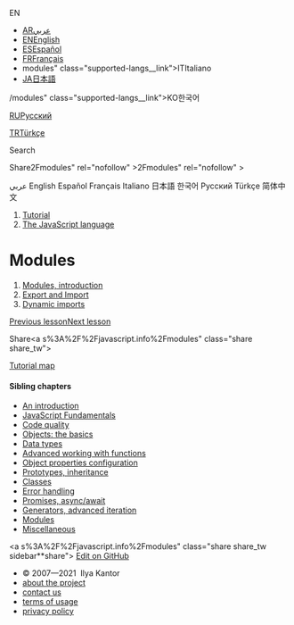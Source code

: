 EN

- <a href="https://ar.javascript.info/modules" class="supported-langs__link"><span class="supported-langs__brief">AR</span><span>عربي</span></a>
- <a href="modules.html" class="supported-langs__link"><span class="supported-langs__brief">EN</span><span>English</span></a>
- <a href="https://es.javascript.info/modules" class="supported-langs__link"><span class="supported-langs__brief">ES</span><span>Español</span></a>
- <a href="https://fr.javascript.info/" class="supported-langs__link"><span class="supported-langs__brief">FR</span><span>Français</span></a>
- modules" class="supported-langs__link"><span class="supported-langs__brief">IT</span><span>Italiano</span></a>
- <a href="https://ja.javascript.info/modules" class="supported-langs__link"><span class="supported-langs__brief">JA</span><span>日本語</span></a>

/modules" class="supported-langs__link"><span class="supported-langs__brief">KO</span><span>한국어</span></a>

<a href="modules%22" class="supported-langs__link"><span class="supported-langs__brief">RU</span><span>Русский</span></a>

<a href="https://tr.javascript.info/" class="supported-langs__link"><span class="supported-langs__brief">TR</span><span>Türkçe</span></a>

<a href="https://zh.javascript.info/modules" class="supported-langs__link"></a>

Search

<span class="share-icons__title">Share</span>2Fmodules" rel="nofollow" &gt;2Fmodules" rel="nofollow" &gt;

عربي English Español Français Italiano 日本語 한국어 Русский Türkçe 简体中文

1.  <a href="index.html" class="breadcrumbs__link"><span class="breadcrumbs__hidden-text">Tutorial</span></a>
2.  <span id="breadcrumb-1"><a href="js.html" class="breadcrumbs__link"><span>The JavaScript language</span></a></span>

# Modules

1.  <a href="modules-intro.html" class="lessons-list__link">Modules, introduction</a>
2.  <a href="import-export.html" class="lessons-list__link">Export and Import</a>
3.  <a href="modules-dynamic-imports.html" class="lessons-list__link">Dynamic imports</a>

<a href="async-iterators-generators.html" class="page__nav page__nav_prev"><span class="page__nav-text"><span class="page__nav-text-shortcut"></span></span><span class="page__nav-text-alternate">Previous lesson</span></a><a href="modules-intro.html" class="page__nav page__nav_next"><span class="page__nav-text"><span class="page__nav-text-shortcut"></span></span><span class="page__nav-text-alternate">Next lesson</span></a>

<span class="share-icons__title">Share</span><a s%3A%2F%2Fjavascript.info%2Fmodules" class="share share_tw"></a><a href="https://www.facebook.com/sharer/sharer.php?s=100&amp;p%5Burl%5D=https%3A%2F%2Fjavascript.info%2Fmodules" class="share share_fb"></a>

<a href="tutorial/map.html" class="map"><span class="map__text">Tutorial map</span></a>

<a href="tutorial/map.html" class="map"></a>

#### Sibling chapters

- <a href="getting-started.html" class="sidebar__link">An introduction</a>
- <a href="first-steps.html" class="sidebar__link">JavaScript Fundamentals</a>
- <a href="code-quality.html" class="sidebar__link">Code quality</a>
- <a href="object-basics.html" class="sidebar__link">Objects: the basics</a>
- <a href="data-types.html" class="sidebar__link">Data types</a>
- <a href="advanced-functions.html" class="sidebar__link">Advanced working with functions</a>
- <a href="object-properties.html" class="sidebar__link">Object properties configuration</a>
- <a href="prototypes.html" class="sidebar__link">Prototypes, inheritance</a>
- <a href="classes.html" class="sidebar__link">Classes</a>
- <a href="error-handling.html" class="sidebar__link">Error handling</a>
- <a href="async.html" class="sidebar__link">Promises, async/await</a>
- <a href="generators-iterators.html" class="sidebar__link">Generators, advanced iteration</a>
- <a href="modules.html" class="sidebar__link">Modules</a>
- <a href="js-misc.html" class="sidebar__link">Miscellaneous</a>

<a s%3A%2F%2Fjavascript.info%2Fmodules" class="share share_tw sidebar**share"></a><a href="https://www.facebook.com/sharer/sharer.php?s=100&amp;p%5Burl%5D=https%3A%2F%2Fjavascript.info%2Fmodules" class="share share_fb sidebar**share"></a> <a href="https://github.com/javascript-tutorial/en.javascript.info/blob/master/1-js/13-modules" class="sidebar__link">Edit on GitHub</a>

- © 2007—2021  Ilya Kantor
- <a href="about.html" class="page-footer__link">about the project</a>
- <a href="about.html#contact-us" class="page-footer__link">contact us</a>
- <a href="terms.html" class="page-footer__link">terms of usage</a>
- <a href="privacy.html" class="page-footer__link">privacy policy</a>
